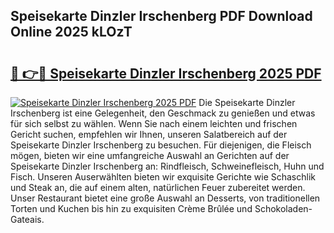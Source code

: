 ## Speisekarte Dinzler Irschenberg PDF Download Online 2025 kLOzT

# <h2><a href="http://gc96na5.nevu.top/?p=Speisekarte+Dinzler+Irschenberg">🔗 👉🔴 Speisekarte Dinzler Irschenberg 2025 PDF</a></h2>

[![Speisekarte Dinzler Irschenberg 2025 PDF](https://i.imgur.com/dBaPXMq.png)](http://gc96na5.nevu.top/?p=Speisekarte+Dinzler+Irschenberg)
Die Speisekarte Dinzler Irschenberg ist eine Gelegenheit, den Geschmack zu genießen und etwas für sich selbst zu wählen. Wenn Sie nach einem leichten und frischen Gericht suchen, empfehlen wir Ihnen, unseren Salatbereich auf der Speisekarte Dinzler Irschenberg zu besuchen. Für diejenigen, die Fleisch mögen, bieten wir eine umfangreiche Auswahl an Gerichten auf der Speisekarte Dinzler Irschenberg an: Rindfleisch, Schweinefleisch, Huhn und Fisch. Unseren Auserwählten bieten wir exquisite Gerichte wie Schaschlik und Steak an, die auf einem alten, natürlichen Feuer zubereitet werden. Unser Restaurant bietet eine große Auswahl an Desserts, von traditionellen Torten und Kuchen bis hin zu exquisiten Crème Brûlée und Schokoladen-Gateais.
